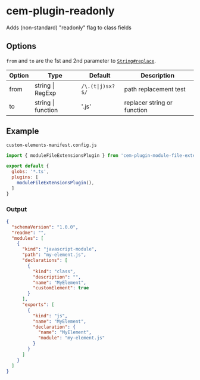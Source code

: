 # cem-plugin-readonly

Adds (non-standard) "readonly" flag to class fields

## Options

`from` and `to` are the 1st and 2nd parameter to [`String#replace`](https://developer.mozilla.org/en-US/docs/Web/JavaScript/Reference/Global_Objects/String/replace#Specifying_a_function_as_a_parameter).

| Option | Type               | Default          | Description |
| ------ | ------------------ | ---------------- | ----------- |
| from   | string \| RegExp   | `/\.(t\|j)sx?$/` | path replacement test |
| to     | string \| function | '.js'            | replacer string or function |

## Example

`custom-elements-manifest.config.js`
```js
import { moduleFileExtensionsPlugin } from 'cem-plugin-module-file-extensions';

export default {
  globs: '*.ts',
  plugins: [
    moduleFileExtensionsPlugin(),
  ]
}
```

### Output
```json
{
  "schemaVersion": "1.0.0",
  "readme": "",
  "modules": [
    {
      "kind": "javascript-module",
      "path": "my-element.js",
      "declarations": [
        {
          "kind": "class",
          "description": "",
          "name": "MyElement",
          "customElement": true
        }
      ],
      "exports": [
        {
          "kind": "js",
          "name": "MyElement",
          "declaration": {
            "name": "MyElement",
            "module": "my-element.js"
          }
        }
      ]
    }
  ]
}
```
